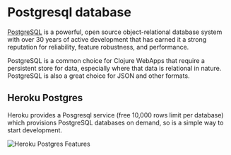 # Postgresql database
[PostgreSQL](https://www.postgresql.org/) is a powerful, open source object-relational database system with over 30 years of active development that has earned it a strong reputation for reliability, feature robustness, and performance.

PostgreSQL is a common choice for Clojure WebApps that require a persistent store for data, especially where that data is relational in nature.  PostgreSQL is also a great choice for JSON and other formats.


## Heroku Postgres
Heroku provides a Posgresql service (free 10,000 rows limit per database) which provisions PostgreSQL databases on demand, so is a simple way to start development.

![Heroku Postgres Features](https://raw.githubusercontent.com/jr0cket/developer-guides/gh-pages/heroku-postgres-features-concept.png)


<!-- TODO: Identify other PostgreSQL cloud services -->
